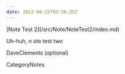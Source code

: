 ```yaml
---
date: 2012-08-15T02:56:35Z
---
```


<div class='noteItemHeader'>[Note Test 2](/src/Note/NoteTest2/index.md)</div>

Uh-huh, n ote test two

DaveClements (optional)


CategoryNotes
